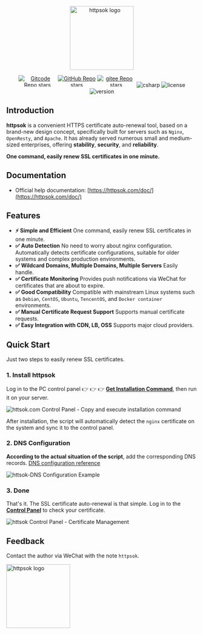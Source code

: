 <p align="center"><a href="https://httpsok.com/doc/" target="_blank"><img width="168" src="https://cdn.httpsok.com/doc/assets/httpsok-logo.png" alt="httpsok logo"></a></p>

<p align="center">
  <a href="https://gitcode.com/httpsok/httpsok" class="link github-link" target="_blank"><img style="max-width: 100px; max-height: 30px;" alt="Gitcode Repo stars" src="https://gitcode.com/httpsok/httpsok/star/badge.svg"></a>
  <a href="https://github.com/httpsok/httpsok" class="link github-link" target="_blank"><img style="max-width: 100px; max-height: 30px;" alt="GitHub Repo stars" src="https://img.shields.io/github/stars/httpsok/httpsok?style=social"></a>
  <a href="https://gitee.com/httpsok/httpsok" class="link gitee-link" target="_blank"><img style="max-width: 100px; max-height: 30px;" alt="gitee Repo stars" src="https://gitee.com/httpsok/httpsok/badge/star.svg"></a>
  <img style="max-width: 100px; max-height: 30px;" alt="csharp" src="https://img.shields.io/badge/language-shell-brightgreen.svg">
  <img style="max-width: 100px; max-height: 30px;"alt="license" src="https://img.shields.io/badge/license-MIT-blue.svg">
  <img style="max-width: 100px; max-height: 30px;"alt="version" src="https://img.shields.io/badge/version-1.18.0-brightgreen">
</p>

## Introduction

**httpsok** is a convenient HTTPS certificate auto-renewal tool, based on a brand-new design concept, specifically built for servers such as `Nginx`, `OpenResty`, and `Apache`. It has already served numerous small and medium-sized enterprises, offering **stability**, **security**, and **reliability**.

**One command, easily renew SSL certificates in one minute.**

## Documentation

- Official help documentation: [https://httpsok.com/doc/](https://httpsok.com/doc/)

## Features

- **⚡️ Simple and Efficient** One command, easily renew SSL certificates in one minute.
- **✅ Auto Detection** No need to worry about nginx configuration. Automatically detects certificate configurations, suitable for older systems and complex production environments.
- **✅ Wildcard Domains, Multiple Domains, Multiple Servers** Easily handle.
- **✅ Certificate Monitoring** Provides push notifications via WeChat for certificates that are about to expire.
- **✅ Good Compatibility** Compatible with mainstream Linux systems such as `Debian`, `CentOS`, `Ubuntu`, `TencentOS`, and `Docker container` environments.
- **✅ Manual Certificate Request Support** Supports manual certificate requests.
- **✅ Easy Integration with CDN, LB, OSS** Supports major cloud providers.

## Quick Start

Just two steps to easily renew SSL certificates.

### 1. Install httpsok

Log in to the PC control panel 👉 👉 👉 **[Get Installation Command](https://httpsok.com/p/4c9n)**, then run it on your server.

![httsok.com Control Panel - Copy and execute installation command](https://cdn.httpsok.com/doc/assets/guide/image-20241124012814210.png)

After installation, the script will automatically detect the `nginx` certificate on the system and sync it to the control panel.

### 2. DNS Configuration

**According to the actual situation of the script**, add the corresponding DNS records. [DNS configuration reference](https://httpsok.com/doc/guide/dns.html)

![httsok-DNS Configuration Example](https://cdn.httpsok.com/doc/assets/guide/image-20250115041129964.png)

### 3. Done

That's it. The SSL certificate auto-renewal is that simple. Log in to the **[Control Panel](https://httpsok.com/?p=4c9n)** to check your certificate.

![httsok Control Panel - Certificate Management](https://cdn.httpsok.com/doc/assets/guide/image-20241029115047877.png)

## Feedback

Contact the author via WeChat with the note `httpsok`.

<img width="168" src="https://cdn.httpsok.com/doc/assets/qrcode.png" alt="httpsok logo">
